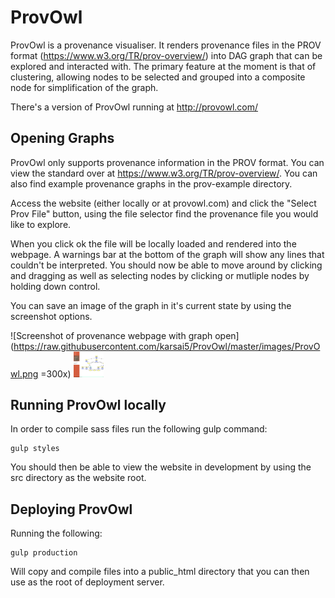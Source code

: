 # ProvOwl

ProvOwl is a provenance visualiser. It renders provenance files in the PROV
format (https://www.w3.org/TR/prov-overview/) into DAG graph that can be
explored and interacted with. The primary feature at the moment is that of
clustering, allowing nodes to be selected and grouped into a composite node for
simplification of the graph.

There's a version of ProvOwl running at http://provowl.com/

## Opening Graphs

ProvOwl only supports provenance information in the PROV format. You can view
the standard over at https://www.w3.org/TR/prov-overview/. You can also find 
example provenance graphs in the prov-example directory.

Access the website (either locally or at provowl.com) and click the "Select
Prov File" button, using the file selector find the provenance file you would
like to explore.

When you click ok the file will be locally loaded and rendered into the
webpage. A warnings bar at the bottom of the graph will show any lines that
couldn't be interpreted. You should now be able to move around by clicking and
dragging as well as selecting nodes by clicking or mutliple nodes by holding
down control.

You can save an image of the graph in it's current state by using the
screenshot options.

![Screenshot of provenance webpage with graph open](https://raw.githubusercontent.com/karsai5/ProvOwl/master/images/ProvOwl.png =300x)
<img src="https://raw.githubusercontent.com/karsai5/ProvOwl/master/images/ProvOwl.png" width="48">

## Running ProvOwl locally

In order to compile sass files run the following gulp command:
```
gulp styles
```

You should then be able to view the website in development by using the src
directory as the website root.

## Deploying ProvOwl

Running the following:
```
gulp production
```
Will copy and compile files into a public\_html directory that you can then use
as the root of deployment server.
